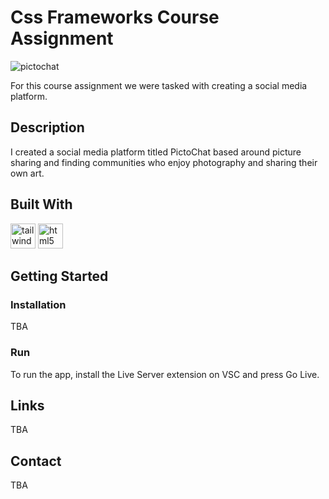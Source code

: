 # Css Frameworks Course Assignment

![pictochat](https://github.com/Feycalion/css-frameworks-ca/assets/90476295/ff18ba1a-e77f-4362-b0b8-132fa4eefd21)

For this course assignment we were tasked with creating a social media platform.

## Description

I created a social media platform titled PictoChat based around picture sharing and finding communities who enjoy photography and sharing their own art.

## Built With

<p align="left">
            <img src="https://cdn.jsdelivr.net/gh/devicons/devicon/icons/tailwindcss/tailwindcss-plain.svg" alt="tailwind" width="40" height="40" />
           <img src="https://raw.githubusercontent.com/devicons/devicon/master/icons/html5/html5-original-wordmark.svg" alt="html5" width="40" height="40"/> </p>

## Getting Started

### Installation

TBA

### Run

To run the app, install the Live Server extension on VSC and press Go Live.

## Links

TBA

## Contact

TBA
